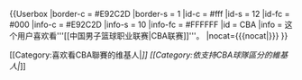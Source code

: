 {{Userbox
  |border-c = #E92C2D
  |border-s = 1
  |id-c     = #fff
  |id-s     = 12
  |id-fc    = #000
  |info-c   = #E92C2D
  |info-s   = 10
  |info-fc  = #FFFFFF
  |id       = CBA
  |info     = 这个用户喜欢看'''[[中国男子篮球职业联赛|CBA联赛]]'''。
  |nocat={{{nocat|}}}
}}

[[Category:喜欢看CBA聯賽的维基人|*]]
[[Category:依支持CBA球隊區分的維基人|*]]